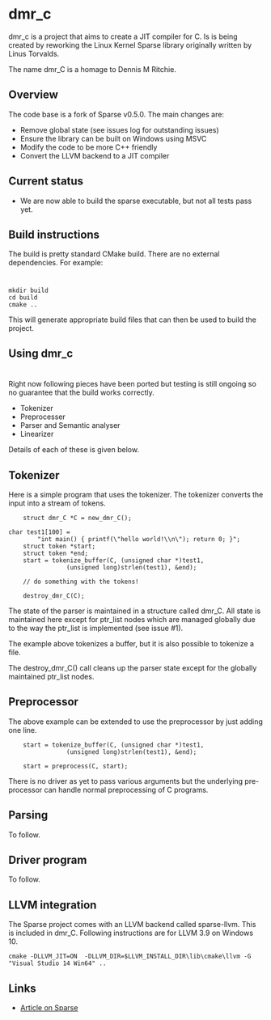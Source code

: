 # dmr_c

dmr_c is a project that aims to create a JIT compiler for C. Is is being created by reworking the Linux Kernel Sparse library originally written by Linus Torvalds. 

The name dmr_C is a homage to Dennis M Ritchie.

## Overview

The code base is a fork of Sparse v0.5.0. The main changes are:

* Remove global state (see issues log for outstanding issues)
* Ensure the library can be built on Windows using MSVC
 * Modify the code to be more C++ friendly
* Convert the LLVM backend to a JIT compiler

## Current status

* We are now able to build the sparse executable, but not all tests pass yet. 

## Build instructions

The build is pretty standard CMake build. There are no external dependencies. For example:
#
```
mkdir build
cd build
cmake ..
```

This will generate appropriate build files that can then be used to build the project.

## Using dmr_c
#
Right now following pieces have been ported but testing is still ongoing so no guarantee that the build works correctly.

* Tokenizer
* Preprocesser
* Parser and Semantic analyser
* Linearizer

Details of each of these is given below.


## Tokenizer

Here is a simple program that uses the tokenizer. The tokenizer converts the input into a stream of tokens.

```
	struct dmr_C *C = new_dmr_C();

char test1[100] =
	    "int main() { printf(\"hello world!\\n\"); return 0; }";
	struct token *start;
	struct token *end;
	start = tokenize_buffer(C, (unsigned char *)test1,
				(unsigned long)strlen(test1), &end);

    // do something with the tokens!

	destroy_dmr_C(C);
```

The state of the parser is maintained in a structure called dmr_C. All state is maintained here except for ptr_list nodes which are
managed globally due to the way the ptr_list is implemented (see issue #1).

The example above tokenizes a buffer, but it is also possible to tokenize a file.

The destroy_dmr_C() call cleans up the parser state except for the globally maintained ptr_list nodes.

## Preprocessor

The above example can be extended to use the preprocessor by just adding one line.

```
	start = tokenize_buffer(C, (unsigned char *)test1,
				(unsigned long)strlen(test1), &end);

	start = preprocess(C, start);
```

There is no driver as yet to pass various arguments but the underlying pre-processor can handle normal preprocessing of C programs.

## Parsing 

To follow.

## Driver program

To follow.

## LLVM integration

The Sparse project comes with an LLVM backend called sparse-llvm. This is included in dmr_C. Following instructions are
for LLVM 3.9 on Windows 10. 

```
cmake -DLLVM_JIT=ON  -DLLVM_DIR=$LLVM_INSTALL_DIR\lib\cmake\llvm -G "Visual Studio 14 Win64" ..
```

## Links

* [Article on Sparse](https://lwn.net/Articles/689907/)
